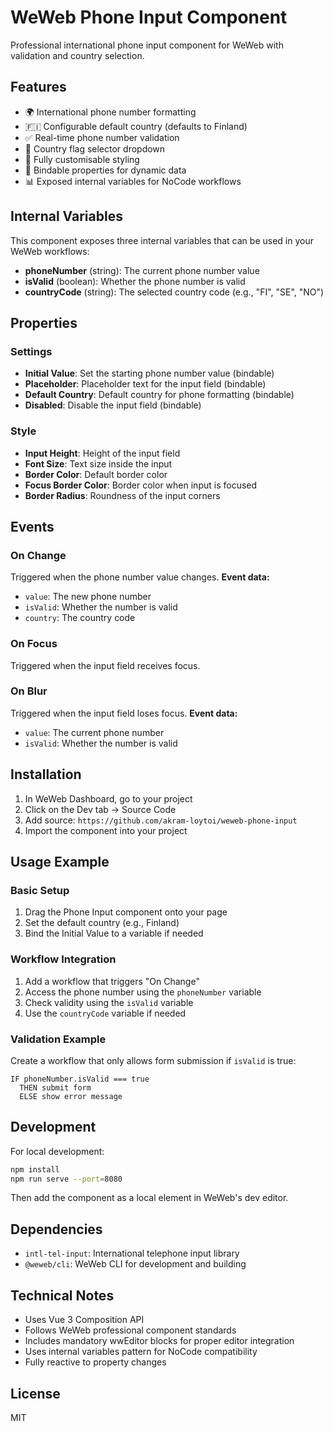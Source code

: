 # WeWeb Phone Input Component

Professional international phone input component for WeWeb with validation and country selection.

## Features

- 🌍 International phone number formatting
- 🇫🇮 Configurable default country (defaults to Finland)
- ✅ Real-time phone number validation
- 📱 Country flag selector dropdown
- 🎨 Fully customisable styling
- 🔌 Bindable properties for dynamic data
- 📊 Exposed internal variables for NoCode workflows

## Internal Variables

This component exposes three internal variables that can be used in your WeWeb workflows:

- **phoneNumber** (string): The current phone number value
- **isValid** (boolean): Whether the phone number is valid
- **countryCode** (string): The selected country code (e.g., "FI", "SE", "NO")

## Properties

### Settings
- **Initial Value**: Set the starting phone number value (bindable)
- **Placeholder**: Placeholder text for the input field (bindable)
- **Default Country**: Default country for phone formatting (bindable)
- **Disabled**: Disable the input field (bindable)

### Style
- **Input Height**: Height of the input field
- **Font Size**: Text size inside the input
- **Border Color**: Default border color
- **Focus Border Color**: Border color when input is focused
- **Border Radius**: Roundness of the input corners

## Events

### On Change
Triggered when the phone number value changes.
**Event data:**
- `value`: The new phone number
- `isValid`: Whether the number is valid
- `country`: The country code

### On Focus
Triggered when the input field receives focus.

### On Blur
Triggered when the input field loses focus.
**Event data:**
- `value`: The current phone number
- `isValid`: Whether the number is valid

## Installation

1. In WeWeb Dashboard, go to your project
2. Click on the Dev tab → Source Code
3. Add source: `https://github.com/akram-loytoi/weweb-phone-input`
4. Import the component into your project

## Usage Example

### Basic Setup
1. Drag the Phone Input component onto your page
2. Set the default country (e.g., Finland)
3. Bind the Initial Value to a variable if needed

### Workflow Integration
1. Add a workflow that triggers "On Change"
2. Access the phone number using the `phoneNumber` variable
3. Check validity using the `isValid` variable
4. Use the `countryCode` variable if needed

### Validation Example
Create a workflow that only allows form submission if `isValid` is true:

```
IF phoneNumber.isValid === true
  THEN submit form
  ELSE show error message
```

## Development

For local development:

```bash
npm install
npm run serve --port=8080
```

Then add the component as a local element in WeWeb's dev editor.

## Dependencies

- `intl-tel-input`: International telephone input library
- `@weweb/cli`: WeWeb CLI for development and building

## Technical Notes

- Uses Vue 3 Composition API
- Follows WeWeb professional component standards
- Includes mandatory wwEditor blocks for proper editor integration
- Uses internal variables pattern for NoCode compatibility
- Fully reactive to property changes

## License

MIT